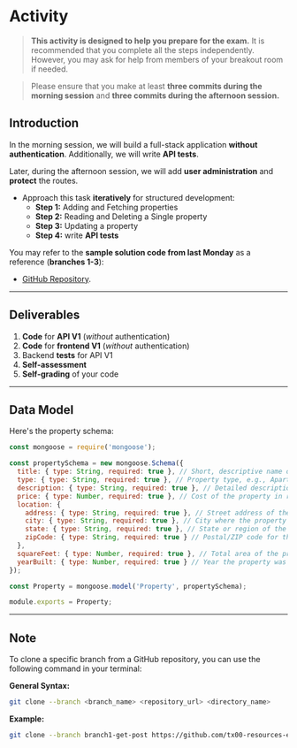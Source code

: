 # Activity

> **This activity is designed to help you prepare for the exam.** It is recommended that you complete all the steps independently. However, you may ask for help from members of your breakout room if needed.  

> Please ensure that you make at least **three commits during the morning session** and **three commits during the afternoon session.**  


## Introduction

In the morning session, we will build a full-stack application **without authentication**. Additionally, we will write **API tests**. 

<!-- Sample reference code is available for both the API and the testing. -->

Later, during the afternoon session, we will add **user administration** and **protect** the routes.

- Approach this task **iteratively** for structured development:  
  - **Step 1:** Adding and Fetching properties  
  - **Step 2:** Reading and Deleting a Single property  
  - **Step 3:** Updating a property
  - **Step 4:** write **API tests**

You may refer to the **sample solution code from last Monday** as a reference (**branches 1-3**):  
- [GitHub Repository](https://github.com/tx00-resources-en/week7-fepp-en).

<!-- You may also refer to this **sample API tests** as a reference:  
  - [tours-no-auth.test.js](./src/tours-no-auth.test.js): Tests for endpoints. -->

---

## Deliverables

1. **Code** for **API V1** (*without* authentication)  
2. **Code** for **frontend V1**  (*without* authentication) 
3. Backend **tests** for API V1  
4. **Self-assessment**  
5. **Self-grading** of your code  



---

## Data Model

Here's the property schema:  

```javascript
const mongoose = require('mongoose');

const propertySchema = new mongoose.Schema({
  title: { type: String, required: true }, // Short, descriptive name of the property
  type: { type: String, required: true }, // Property type, e.g., Apartment, House, Commercial
  description: { type: String, required: true }, // Detailed description of the property
  price: { type: Number, required: true }, // Cost of the property in relevant currency
  location: {
    address: { type: String, required: true }, // Street address of the property
    city: { type: String, required: true }, // City where the property is located
    state: { type: String, required: true }, // State or region of the property
    zipCode: { type: String, required: true } // Postal/ZIP code for the location
  },
  squareFeet: { type: Number, required: true }, // Total area of the property in square feet
  yearBuilt: { type: Number, required: true } // Year the property was constructed
});

const Property = mongoose.model('Property', propertySchema);

module.exports = Property;
```

---

## Note

To clone a specific branch from a GitHub repository, you can use the following command in your terminal:

**General Syntax:**
```sh
git clone --branch <branch_name> <repository_url> <directory_name>
```
**Example:**
```sh
git clone --branch branch1-get-post https://github.com/tx00-resources-en/week7-fepp-en.git branch1-get-post
```
